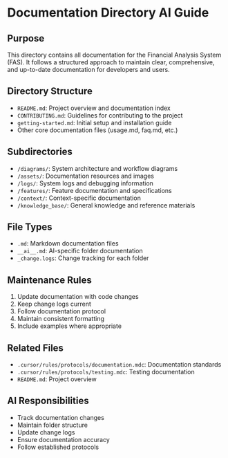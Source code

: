 # Documentation Directory AI Guide

## Purpose
This directory contains all documentation for the Financial Analysis System (FAS). It follows a structured approach to maintain clear, comprehensive, and up-to-date documentation for developers and users.

## Directory Structure
- `README.md`: Project overview and documentation index
- `CONTRIBUTING.md`: Guidelines for contributing to the project
- `getting-started.md`: Initial setup and installation guide
- Other core documentation files (usage.md, faq.md, etc.)

## Subdirectories
- `/diagrams/`: System architecture and workflow diagrams
- `/assets/`: Documentation resources and images
- `/logs/`: System logs and debugging information
- `/features/`: Feature documentation and specifications
- `/context/`: Context-specific documentation
- `/knowledge_base/`: General knowledge and reference materials

## File Types
- `.md`: Markdown documentation files
- `__ai__.md`: AI-specific folder documentation
- `_change.logs`: Change tracking for each folder

## Maintenance Rules
1. Update documentation with code changes
2. Keep change logs current
3. Follow documentation protocol
4. Maintain consistent formatting
5. Include examples where appropriate

## Related Files
- `.cursor/rules/protocols/documentation.mdc`: Documentation standards
- `.cursor/rules/protocols/testing.mdc`: Testing documentation
- `README.md`: Project overview

## AI Responsibilities
- Track documentation changes
- Maintain folder structure
- Update change logs
- Ensure documentation accuracy
- Follow established protocols 